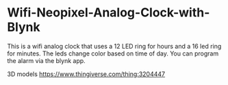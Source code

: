 # Wifi-Neopixel-Analog-Clock-with-Blynk
This is a wifi analog clock that uses a 12 LED ring for hours and a 16 led ring for minutes. 
The leds change color based on time of day. You can program the alarm via the blynk app.

3D models https://www.thingiverse.com/thing:3204447
